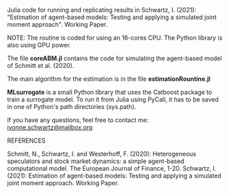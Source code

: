 Julia code for running and replicating results in Schwartz, I. (2021): "Estimation of agent-based models: Testing and applying a simulated joint moment approach". Working Paper.

NOTE: The routine is coded for using an 16-cores CPU. The Python library is also using GPU power.

The file <b>coreABM.jl</b> contains the code for simulating the agent-based model of Schmitt et al. (2020).

The main algorithm for the estimation is in the file <b>estimationRountine.jl</b>

<b>MLsurrogate</b> is a small Python library that uses the Catboost package to train a surrogate model. To run it from Julia using PyCall, it has to be saved in one of Python's path directories (sys.path).














If you have any questions, feel free to contact me: ivonne.schwartz@mailbox.org


REFERENCES

Schmitt, N., Schwartz, I. and Westerhoff, F. (2020): Heterogeneous speculators and stock market dynamics: a simple agent-based computational model. The European Journal of Finance, 1-20.
Schwartz, I. (2021): Estimation of agent-based models: Testing and applying a simulated joint moment approach. Working Paper.
